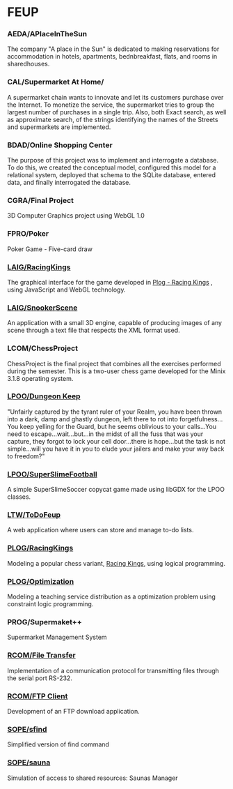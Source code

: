 # FEUP

### AEDA/APlaceInTheSun
The company "A place in the Sun" is dedicated to making reservations for accommodation in hotels, apartments, bednbreakfast, flats, and rooms in sharedhouses.

### CAL/Supermarket At Home/
A supermarket chain wants to innovate and let its customers purchase over the Internet. 
To monetize the service, the supermarket tries to group the largest number of purchases in a single trip.
Also, both Exact search, as well as approximate search, of the strings identifying the names of the Streets and supermarkets are implemented.

### BDAD/Online Shopping Center
The purpose of this project was to implement and interrogate a database. To do this, we created the conceptual model, configured this model for a relational system, deployed that schema to the SQLite database, entered data, and finally interrogated the database.

### CGRA/Final Project
3D Computer Graphics project using WebGL 1.0

### FPRO/Poker 
Poker Game - Five-card draw 

### [LAIG/RacingKings](https://github.com/afonsobspinto/FEUP/tree/master/LAIG/RacingKings)
The graphical interface for the game developed in [Plog - Racing Kings](https://github.com/afonsobspinto/FEUP/tree/master/PLOG/RacingKings) , using JavaScript and WebGL technology.

### [LAIG/SnookerScene](https://github.com/afonsobspinto/FEUP/tree/master/LAIG/SnookerScene)
An application with a small 3D engine, capable of producing images of any scene through a text file that respects the XML format used.

### LCOM/ChessProject
 ChessProject is the final project that combines all the exercises performed during the semester. This is a two-user chess game developed for the Minix 3.1.8 operating system.

### [LPOO/Dungeon Keep](https://github.com/afonsobspinto/FEUP/tree/master/LPOO/Dungeon%20Keep) 
"Unfairly captured by the tyrant ruler of your Realm, you have been thrown into a dark, damp and ghastly dungeon, left there to rot into forgetfulness... You keep yelling for the Guard, but he seems oblivious to your calls...You need to escape...wait...but...in the midst of all the fuss that was your capture, they forgot to lock your cell door...there is hope...but the task is not simple...will you have it in you to elude your jailers and make your way back to freedom?"

### [LPOO/SuperSlimeFootball](https://github.com/afonsobspinto/FEUP/tree/master/LPOO/SuperSlimeSoccer)
A simple SuperSlimeSoccer copycat game made using libGDX for the LPOO classes.

### [LTW/ToDoFeup](https://github.com/afonsobspinto/FEUP/tree/master/LTW/ToDoFeup)
A web application where users can store and manage to-do lists.

### [PLOG/RacingKings](https://github.com/afonsobspinto/FEUP/tree/master/PLOG/RacingKings)
Modeling a popular chess variant, [Racing Kings](https://lichess.org/variant/racingKings), using logical programming.

### [PLOG/Optimization](https://github.com/afonsobspinto/FEUP/tree/master/PLOG/Optimization)
Modeling a teaching service distribution as a optimization problem using constraint logic programming.

### PROG/Supermaket++ 
Supermarket Management System
	
### [RCOM/File Transfer](https://github.com/afonsobspinto/FEUP/tree/master/RCOM/File%20Transfer)
Implementation of a communication protocol for transmitting files through the serial port RS-232.

### [RCOM/FTP Client](https://github.com/afonsobspinto/FEUP/tree/master/RCOM/FTP%20Client)
Development of an FTP download application.

### [SOPE/sfind](https://github.com/afonsobspinto/FEUP/tree/master/SOPE/sfind)
Simplified version of find command

### [SOPE/sauna](https://github.com/afonsobspinto/FEUP/tree/master/SOPE/sauna) 
Simulation of access to shared resources: Saunas Manager




